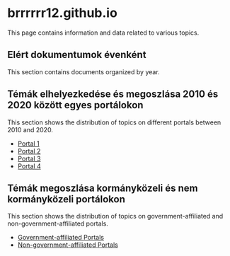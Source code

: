 # brrrrrr12.github.io

This page contains information and data related to various topics.

## Elért dokumentumok évenként

This section contains documents organized by year.




## Témák elhelyezkedése és megoszlása 2010 és 2020 között egyes portálokon

This section shows the distribution of topics on different portals between 2010 and 2020.

- [Portal 1](https://github.com/brrrrrr12/brrrrrr12.github.io/blob/main/444_2010-2019_teljes_kopusz.htmll)
- [Portal 2](brrrrrr12.github.io/index_2010-2019_teljes_kopusz.html)
- [Portal 3](.mandinder_2010-2019_teljes_kopusz.html)
- [Portal 4](.origo_2010-2019_teljes_kopusz.html)

## Témák megoszlása kormányközeli és nem kormányközeli portálokon

This section shows the distribution of topics on government-affiliated and non-government-affiliated portals.

- [Government-affiliated Portals](.Origo_Mandiner_2010-2019_teljes_kopusz.html)
- [Non-government-affiliated Portals](.444_Index_2010-2019_teljes_kopusz.html)
